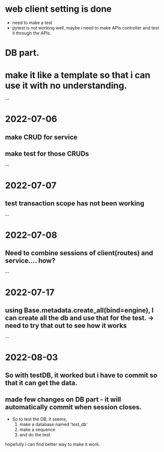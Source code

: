 # web client setting is done
- need to make a test
- pytest is not working well, maybe i need to make APIs controller and test it through the APIs.

# DB part. 

# make it like a template so that i can use it with no understanding.

--
# 2022-07-06
## make CRUD for service
## make test for those CRUDs 

--
# 2022-07-07
## test transaction scope has not been working

--
# 2022-07-08
## Need to combine sessions of client(routes) and service.... how?

--
# 2022-07-17
## using Base.metadata.create_all(bind=engine), I can create all the db and use that for the test. -> need to try that out to see how it works

--
# 2022-08-03
## So with testDB, it worked but i have to commit so that it can get the data. 
## made few changes on DB part - it will automatically commit when session closes.

- So to test the DB, it seems, 
    1. make a database named 'test_db'
    2. make a sequence
    3. and do the test.

hopefully I can find better way to make it work.
